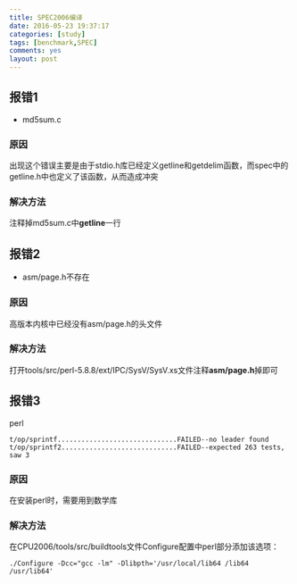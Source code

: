 ```yaml
---
title: SPEC2006编译
date: 2016-05-23 19:37:17
categories: [study]
tags: [benchmark,SPEC]
comments: yes
layout: post
---
```


## **报错1**

*	md5sum.c

### 原因

出现这个错误主要是由于stdio.h库已经定义getline和getdelim函数，而spec中的getline.h中也定义了该函数，从而造成冲突

### 解决方法

注释掉md5sum.c中**getline**一行

## **报错2**

*	asm/page.h不存在

### 原因

高版本内核中已经没有asm/page.h的头文件

### 解决方法

打开tools/src/perl-5.8.8/ext/IPC/SysV/SysV.xs文件注释**asm/page.h**掉即可

## **报错3**

perl

```
t/op/sprintf..............................FAILED--no leader found
t/op/sprintf2.............................FAILED--expected 263 tests, saw 3
```

### 原因

在安装perl时，需要用到数学库

### 解决方法

在CPU2006/tools/src/buildtools文件Configure配置中perl部分添加该选项：

```
./Configure -Dcc="gcc -lm" -Dlibpth='/usr/local/lib64 /lib64 /usr/lib64'
```
